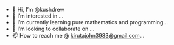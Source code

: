 - 👋 Hi, I’m @kushdrew
- 👀 I’m interested in ...
- 🌱 I’m currently learning pure mathematics and programming...
- 💞️ I’m looking to collaborate on ...
- 📫 How to reach me @ kirutajohn3983@gmail.com...

<!---
kushdrew/kushdrew is a ✨ special ✨ repository because its `README.md` (this file) appears on your GitHub profile.
You can click the Preview link to take a look at your changes.
--->
